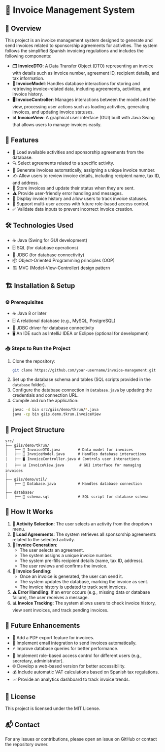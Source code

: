 # 🧾 Invoice Management System

## 📌 Overview
This project is an invoice management system designed to generate and send invoices related to sponsorship agreements for activities. The system follows the simplified Spanish invoicing regulations and includes the following components:

- **🗂 InvoiceDTO**: A Data Transfer Object (DTO) representing an invoice with details such as invoice number, agreement ID, recipient details, and tax information.
- **💾 InvoiceModel**: Handles database interactions for storing and retrieving invoice-related data, including agreements, activities, and invoice history.
- **🖥 InvoiceController**: Manages interactions between the model and the view, processing user actions such as loading activities, generating invoices, and updating invoice statuses.
- **📊 InvoiceView**: A graphical user interface (GUI) built with Java Swing that allows users to manage invoices easily.

## 🚀 Features
- 📂 Load available activities and sponsorship agreements from the database.
- 🔍 Select agreements related to a specific activity.
- 🧾 Generate invoices automatically, assigning a unique invoice number.
- ✍️ Allow users to review invoice details, including recipient name, tax ID, and address.
- 💾 Store invoices and update their status when they are sent.
- ⚠️ Provide user-friendly error handling and messages.
- 📜 Display invoice history and allow users to track invoice statuses.
- 👥 Support multi-user access with future role-based access control.
- ✅ Validate data inputs to prevent incorrect invoice creation.

## 🛠 Technologies Used
- ☕ Java (Swing for GUI development)
- 🗄 SQL (for database operations)
- 🔗 JDBC (for database connectivity)
- 📦 Object-Oriented Programming principles (OOP)
- 🏗 MVC (Model-View-Controller) design pattern

## 🏗 Installation & Setup
### ⚙️ Prerequisites
- ☕ Java 8 or later
- 🗄 A relational database (e.g., MySQL, PostgreSQL)
- 🔗 JDBC driver for database connectivity
- 🖥 An IDE such as IntelliJ IDEA or Eclipse (optional for development)

### 📥 Steps to Run the Project
1. Clone the repository:
   ```sh
   git clone https://github.com/your-username/invoice-management.git
   ```
2. Set up the database schema and tables (SQL scripts provided in the `database` folder).
3. Configure the database connection in `Database.java` by updating the credentials and connection URL.
4. Compile and run the application:
   ```sh
   javac -d bin src/giis/demo/tkrun/*.java
   java -cp bin giis.demo.tkrun.InvoiceView
   ```

## 📂 Project Structure
```
src/
├── giis/demo/tkrun/
│   ├── 🧾 InvoiceDTO.java        # Data model for invoices
│   ├── 💾 InvoiceModel.java      # Handles database interactions
│   ├── 🖥 InvoiceController.java # Controls user interactions
│   ├── 📊 InvoiceView.java       # GUI interface for managing invoices
│
├── giis/demo/util/
│   ├── 🔗 Database.java          # Handles database connection
│
├── database/
│   ├── 📜 schema.sql             # SQL script for database schema
```

## 📌 How It Works
1. **📑 Activity Selection**: The user selects an activity from the dropdown menu.
2. **📜 Load Agreements**: The system retrieves all sponsorship agreements related to the selected activity.
3. **🧾 Invoice Generation**:
   - The user selects an agreement.
   - The system assigns a unique invoice number.
   - The system pre-fills recipient details (name, tax ID, address).
   - The user reviews and confirms the invoice.
4. **📩 Invoice Sending**:
   - Once an invoice is generated, the user can send it.
   - The system updates the database, marking the invoice as sent.
   - The invoice history is updated to track sent invoices.
5. **⚠️ Error Handling**: If an error occurs (e.g., missing data or database failure), the user receives a message.
6. **📊 Invoice Tracking**: The system allows users to check invoice history, view sent invoices, and track pending invoices.

## 🔮 Future Enhancements
- 📄 Add a PDF export feature for invoices.
- 📧 Implement email integration to send invoices automatically.
- ⚡ Improve database queries for better performance.
- 🔑 Implement role-based access control for different users (e.g., secretary, administrator).
- 🌐 Develop a web-based version for better accessibility.
- 💰 Include automatic VAT calculations based on Spanish tax regulations.
- 📈 Provide an analytics dashboard to track invoice trends.

## 📜 License
This project is licensed under the MIT License.

## 📬 Contact
For any issues or contributions, please open an issue on GitHub or contact the repository owner.
